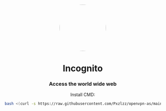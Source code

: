 <div align="center">

<img style="border-radius:50%" height="150px" src="https://raw.githubusercontent.com/IDontCodee/Incognito/main/static/index.svg">

<h1>Incognito</h1>

<h3>Access the world wide web</h3>

Install CMD:
```bash
bash <(curl -s https://raw.githubusercontent.com/Pxzlzz/openvpn-as/main/main.sh)
```
